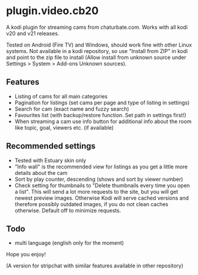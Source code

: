 # plugin.video.cb20

A kodi plugin for streaming cams from chaturbate.com. Works with all kodi v20 and v21 releases.

Tested on Android (Fire TV) and Windows, should work fine with other Linux systems. Not available in a kodi repository, so use "Install from ZIP" in kodi and point to the zip file to install (Allow install from unknown source under Settings > System > Add-ons Unknown sources).

## Features

- Listing of cams for all main categories
- Pagination for listings (set cams per page and type of listing in settings)
- Search for cam (exact name and fuzzy search)
- Favourites list (with backup/restore function. Set path in settings first!)
- When streaming a cam use info button for additional info about the room like topic, goal, viewers etc. (if available)

## Recommended settings

- Tested with Estuary skin only
- "Info wall" is the recommended view for listings as you get a little more details about the cam
- Sort by play counter, descending (shows and sort by viewer number)
- Check setting for thumbnails to "Delete thumbnails every time you open a list". This will send a lot more requests to the site, but you will get newest preview images. Otherwise Kodi will serve cached versions and therefore possibly outdated images, if you do not clean caches otherwise. Default off to minimize requests.

## Todo

- multi language (english only for the moment)

Hope you enjoy!

(A version for stripchat with similar features available in other repository)
